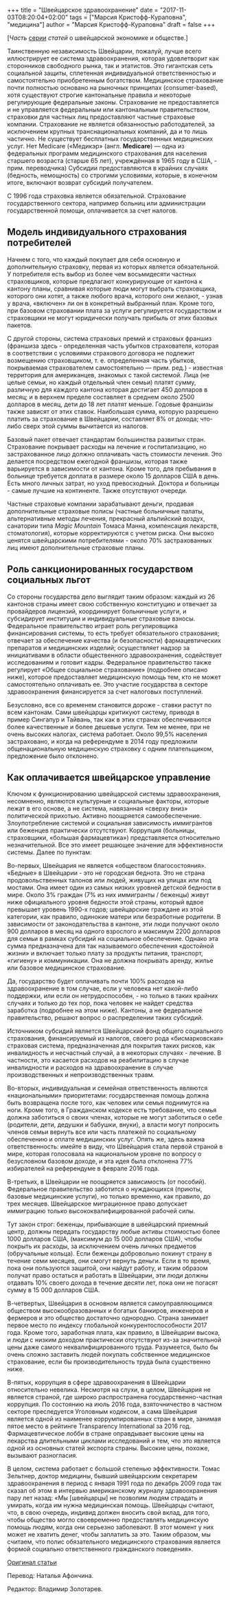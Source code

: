+++
title = "Швейцарское здравоохранение"
date = "2017-11-03T08:20:04+02:00"
tags = ["Марсия Кристофф-Кураповна", "медицина"]
author = "Марсия Кристофф-Кураповна"
draft = false
+++

\[*Часть* [серии](https://mises.org/topics/swiss-watch) *статей* о швейцарской экономике и обществе.\]

Таинственную независимость Швейцарии, пожалуй, лучше всего иллюстрирует
ее система здравоохранения, которая удовлетворит как сторонников
свободного рынка, так и этатистов. Это гигантская сеть социальной
защиты, сплетенная индивидуальной ответственностью и самостоятельно
приобретенным богатством. Медицинское страхование почти полностью
основано на рыночных принципах (consumer-based), хотя существуют строгие
кантональные правила и некоторые регулирующие федеральные законы.
Страхование не предоставляется и не управляется федеральным или
кантональным правительством, страховки для частных лиц предоставляют
частные страховые компании. Страхование не является обязанностью
работодателей, за исключением крупных транснациональных компаний, да и
то лишь частично. Не существует бесплатных государственных медицинских
услуг. Нет Medicare («Медикэр» (англ. **Medicare**) — одна из
федеральных программ медицинского страхования для населения старшего
возраста (старше 65 лет), учреждённая в 1965 году в США, - прим.
переводчика) Субсидии предоставляются в крайних случаях (бедность,
немощность) со строгими условиями, которые, в конечном итоге, включают
возврат субсидий получателем.

С 1996 года страховка является обязательной. Страхование
государственного сектора, например больниц или администрации
государственной помощи, оплачивается за счет налогов.

## Модель индивидуального страхования потребителей

Начнем с того, что каждый покупает для себя основную и дополнительную
страховку, первая из которых является обязательной. У потребителя есть
выбор из более чем восьмидесяти частных страховщиков, которые предлагают
конкурирующие от кантона к кантону планы, сравнивая которые люди могут
выбрать страховщика, которого они хотят, а также любого врача, которого
они желают, - узнав у врача, «включен» ли он в конкретный выбранный
план. Кроме того, при базовом страховании плата за услуги регулируется
государством и страховщики не могут юридически получать прибыль от этих
базовых пакетов.

С другой стороны, система страховых премий и страховых франшиз (франшиза
здесь - определенная часть убытков страхователя, которая в соответствии
с условиями страхового договора не подлежит возмещению
страховщиком, т. е. определенная часть убытков, покрываемая
страхователем самостоятельно — прим. ред.) - известная территория для
американцев, знакомых с такой системой. Лица (не целые семьи, но каждый
отдельный член семьи) платят сумму, различную для каждого кантона
которая достигает 450 долларов в месяц; и в верхнем пределе составляет в
среднем около 2500 долларов в месяц, дети до 18 лет платят меньше.
Годовые франшизы также зависят от этих ставок. Наибольшая сумма, которую
разрешено платить за страхование в Швейцарии, составляет 8% от дохода;
что-либо сверх этой суммы вычитается из налогов.

Базовый пакет отвечает стандартам большинства развитых стран.
Страхование покрывает расходы на лечение и госпитализацию, но
застрахованное лицо должно оплачивать часть стоимости лечения. Это
делается посредством ежегодной франшизы, которая также варьируется в
зависимости от кантона. Кроме того, для пребывания в больнице требуется
доплата в размере около 15 долларов США в день. Есть много личных
затрат, но уход превосходный. Доктора и больницы - самые лучшие на
континенте. Также отсутствуют очереди.

Частные страховые компании зарабатывают деньги, продавая дополнительные
страховые полисы (частные больничные палаты, альтернативные методы
лечения, прекрасный альпийский воздух, санатории типа *Magic Mountain*
Томаса Манна, компенсация лекарств, стоматология), которые
корректируются с учетом риска. Они высоко ценятся швейцарскими
потребителями - около 70% застрахованных лиц имеют дополнительные
страховые планы.

## Роль санкционированных государством социальных льгот

Со стороны государства дело выглядит таким образом: каждый из 26
кантонов страны имеет свою собственную конституцию и отвечает за
провайдеров лицензий, координирует больничные услуги, и субсидирует
институции и индивидуальные страховые взносы. Федеральное правительство
играет роль регулировщика финансирования системы, то есть требует
обязательного страхования; отвечает за обеспечение качества (и
безопасности) фармацевтических препаратов и медицинских изделий;
осуществляет надзор за инициативами в области общественного
здравоохранения, содействует исследованиям и готовит кадры. Федеральное
правительство также регулирует «Общее социальное страхование» (подробнее
описано ниже), которое предоставляет медицинскую помощь тем, кто не
может самостоятельно оплачивать ее. Это участие государства в секторе
здравоохранения финансируется за счет налоговых поступлений.

Безусловно, все со временем становится дороже - ставки растут по всем
кантонам. Сами швейцарцы критикуют систему, приводя в пример Сингапур и
Тайвань, так как в этих странах обеспечиваются более качественные и
более дешевые услуги. Тем не менее, при не очень высоких налогах,
система работает. Около 99,5% населения застраховано, и когда на
референдуме в 2014 году предложили общенациональную медицинскую
страховку с одним плательщиком, предложение было отклонено.

## Как оплачивается швейцарское управление

Ключом к функционированию швейцарской системы здравоохранения,
несомненно, являются культурные и социальные факторы, которые лежат в
его основе, а не система, навязанная «сверху вниз» политической
прихотью. Активно поощряется самообеспечение. Злоупотребление системой и
социальная зависимость иммигрантов или беженцев практически отсутствуют.
Коррупция (больницы, страховщики, «большая фармацевтика») представляется
относительно незначительной. Все это имеет решающее значение для
эффективности системы. Далее по пунктам:

Во-первых, Швейцария не является «обществом благосостояния». «Бедные» в
Швейцарии - это не городская беднота. Это не страна продовольственных
талонов или людей, живущих на улицах или под мостами. Она имеет один из
самых низких уровней детской бедности в мире. Около 3% граждан (7% из
них иммигранты / беженцы) живут ниже официального уровня бедности этой
страны, который вдвое превышает уровень 1990-х годов; швейцарские
граждане из этой категории, как правило, одинокие матери или безработные
родители. В зависимости от законодательства в кантоне, эти люди получают
около 900 долларов в месяц на одного взрослого и максимум 2200 долларов
для семьи в рамках субсидий на социальное обеспечение. Однако эта сумма
предназначена для так называемого обеспечения «достойной жизни» и
включает только плату за продукты питания, транспорт, «гигиену» и
коммуникации. Она не должна покрывать аренду, жилье или базовое
медицинское страхование.

Да, государство будет оплачивать почти 100% расходов на здравоохранение
в том случае, если у человека нет какой-либо поддержки, или если он
нетрудоспособен, - но только в таких крайних случаях и только до тех
пор, пока человек не найдет средства заработка (подробнее на этом ниже).
Кантоны, а не федеральное правительство, решают вопрос о распределении
таких субсидий.

Источником субсидий является Швейцарский фонд общего социального
страхования, финансируемый из налогов, своего рода «бисмарковская»
страховая система, предназначенная для покрытия таких рисков, как
инвалидность и несчастный случай, а в некоторых случаях - лечение. В
частности, это касается расходов на реабилитацию в случае инвалидности и
расходов на здравоохранение в случае производственных и
непроизводственных травм.

Во-вторых, индивидуальная и семейная ответственность являются
«национальными» приоритетами: государственная помощь должна быть
возвращена после того, как человек или семья поднимутся на ноги. Кроме
того, в Гражданском кодексе есть требование, что семья должна заботиться
о своих членах, которые не могут заботиться о себе (родители, дети,
дедушки и бабушки, внуки), а власти могут попросить членов семьи вернуть
все или часть платежей по социальному обеспечению и оплате медицинских
услуг. Опять же, здесь важна ответственность: имейте в виду, что
Швейцария стала первой страной в мире, которая голосовала на
национальном уровне по вопросу о безусловном базовом доходе, и эта идея
была отклонена 77% избирателей на референдуме в феврале 2016 года.

В-третьих, в Швейцарии не поощряется зависимость (от пособий).
Федеральное правительство заботится о нуждающихся (приюты, базовые
медицинские услуги), но только временно, как правило, до трех месяцев.
Швейцарское миграционное право допускает иммиграцию только
высококвалифицированной рабочей силы.

Тут закон строг: беженцы, прибывающие в швейцарский приемный центр,
должны передать государству любые активы стоимостью более 1000 долларов
США, (максимум до 15 000 долларов США), чтобы покрыть их расходы, за
исключением очень личных предметов (обручальные кольца). Если беженцы
добровольно покинут страну в течение семи месяцев, они смогут вернуть
деньги. Если в то время, пока они пользуются защитой, они найдут работу,
и таким образом получат право остаться и работать в Швейцарии, эти люди
должны отдавать 10% своего дохода в течение десяти лет, пока они не
погасят сумму в 15 000 долларов США.

В-четвертых, Швейцария в основном является самоуправляющимся обществом
высокообразованных и богатых банкиров, инженеров и фермеров и это
общество достаточно однородно. Страна занимает первое место по индексу
глобальной конкурентоспособности 2017 года. Кроме того, заработная
плата, как правило, в Швейцарии высока, и люди с низким доходом
практически отсутствуют из-за значительной цены даже самого
неквалифицированного труда. Разумеется, было бы очень сложно заставить
людей покупать собственное медицинское страхование, если бы
производительность труда была существенно ниже.

В-пятых, коррупция в сфере здравоохранения в Швейцарии относительно
невелика. Несмотря на слухи, в целом, Швейцария не является страной, где
широко распространена государственно-частная коррупция. По состоянию на
июль 2016 года, взяточничество в частном секторе преследуется Уголовным
кодексом, а сама Швейцария является одной из наименее коррумпированных
стран в мире, занимая пятое место в рейтинге Transparency International
за 2016 год. Фармацевтическое лобби в стране оправдывает высокие цены на
лекарства длительными циклами исследований и тем, что это является одной
из основных статей экспорта страны. Высокие цены, похоже, вызывают
разногласия.

В целом, система работает с большой степенью эффективности. Томас
Зельтнер, доктор медицины, бывший швейцарским секретарем здравоохранения
в период с января 1991 года по декабрь 2009 года так сказал об этом в
интервью американскому журналу здравоохранения пару лет назад: «Мы
[швейцарцы] не позволим людям страдать и умирать, когда им нужна
медицинская помощь. Швейцарцы считают, что, в свою очередь, индивид
должен вносить свой вклад, для того, чтобы общество могло своевременно
предоставлять медицинскую помощь людям, когда они серьезно заболевают. В
этот момент у них может не хватить денег, чтобы заплатить за это. Таким
образом, мы считаем, что полис обязательного медицинского страхования
является формой социально ответственного гражданского поведения».

[Оригинал статьи](https://mises.org/wire/swiss-way-health)

Перевод: Наталья Афончина.

Редактор: Владимир Золотарев.

